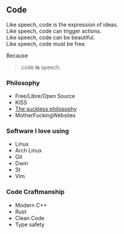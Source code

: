 ## Code

Like speech, code is the expression of ideas.<br/>
Like speech, code can trigger actions.<br/>
Like speech, code can be beautiful.<br/>
Like speech, code must be free.

Because

>code **is** speech.

### Philosophy

- Free/Libre/Open Source
- KISS
- [The suckless philosophy](articles/code/suckless.html)
- MotherFuckingWebsites

### Software I love using

- Linux
- Arch Linux
- Git
- Dwm
- St
- Vim

### Code Craftmanship

- Modern C++
- Rust
- Clean Code
- Type safety


